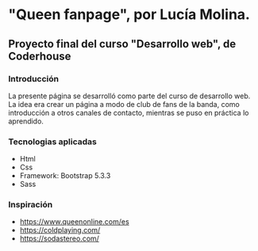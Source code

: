 # "Queen fanpage", por Lucía Molina. 
## Proyecto final del curso "Desarrollo web", de Coderhouse

### Introducción
La presente página se desarrolló como parte del curso de desarrollo web. La idea era crear un página  a modo de club de fans de la banda, como introducción a otros canales de contacto, mientras se puso en práctica lo aprendido. 

### Tecnologias aplicadas
* Html
* Css
* Framework: Bootstrap 5.3.3
* Sass

### Inspiración
* https://www.queenonline.com/es
* https://coldplaying.com/
* https://sodastereo.com/

